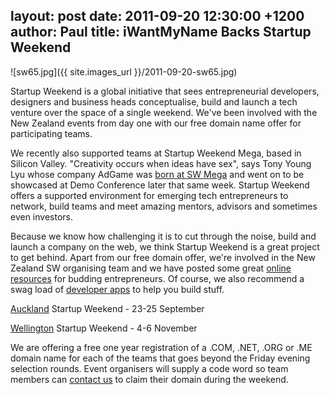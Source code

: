 layout: post
date: 2011-09-20 12:30:00 +1200
author: Paul
title: iWantMyName Backs Startup Weekend
----

![sw65.jpg]({{ site.images_url }}/2011-09-20-sw65.jpg)

Startup Weekend is a global initiative that sees entrepreneurial developers, designers and business heads conceptualise, build and launch a tech venture over the space of a single weekend. We've been involved with the New Zealand events from day one with our free domain name offer for participating teams.

We recently also supported teams at Startup Weekend Mega, based in Silicon Valley. "Creativity occurs when ideas have sex", says Tony Young Lyu whose company AdGame was [born at SW Mega](http://venturebeat.com/2011/09/14/adgame-goes-from-zero-to-startup-hero-in-one-week/) and went on to be showcased at Demo Conference later that same week. Startup Weekend offers a supported environment for emerging tech entrepreneurs to network, build teams and meet amazing mentors, advisors and sometimes even investors.

Because we know how challenging it is to cut through the noise, build and launch a company on the web, we think Startup Weekend is a great project to get behind. Apart from our free domain offer, we're involved in the New Zealand SW organising team and we have posted some great [online resources](https://iwantmyname.com/blog/2011/03/startup-weekend-resources.html) for budding entrepreneurs. Of course, we also recommend a swag load of [developer apps](https://iwantmyname.co.nz/services/developer/) to help you build stuff.

[Auckland](http://auckland.startupweekend.org/) Startup Weekend - 23-25 September

[Wellington](http://wellington.startupweekend.org/) Startup Weekend - 4-6 November

We are offering a free one year registration of a .COM, .NET, .ORG or .ME domain name for each of the teams that goes beyond the Friday evening selection rounds. Event organisers will supply a code word so team members can [contact us](https://iwantmyname.co.nz/support) to claim their domain during the weekend.
